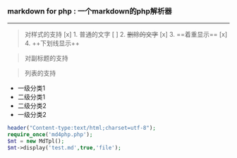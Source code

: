 ### markdown for php : 一个markdown的php解析器
---------------------
> 对样式的支持
[x] 1. 普通的文字
[ ] 2. ~~删除的文字~~
[x] 3. ==着重显示==
[x] 4. ++下划线显示++

>对副标题的支持

>列表的支持 
-  一级分类1
  - 二级分类1
  - 二级分类2
-  一级分类2

```php
header("Content-type:text/html;charset=utf-8");
require_once('md4php.php');
$mt = new MdTpl();
$mt->display('test.md',true,'file');
```

